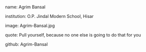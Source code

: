 name: Agrim Bansal  

institution: O.P. Jindal Modern School, Hisar

image: Agrim-Bansal.jpg

quote: Pull yourself, because no one else is going to do that for you

github: Agrim-Bansal